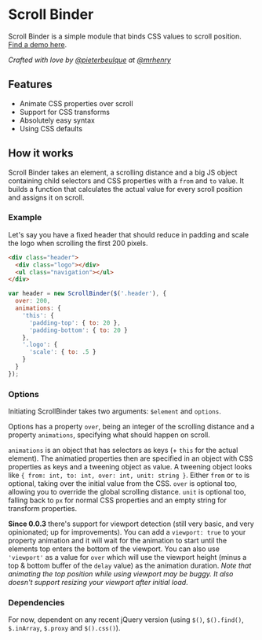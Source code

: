 # Scroll Binder

Scroll Binder is a simple module that binds CSS values to scroll position. [Find a demo here](//pieterbeulque.github.io/scroll-binder).

*Crafted with love by [@pieterbeulque](//github.com/pieterbeulque) at [@mrhenry](//github.com/mrhenry)*

## Features

* Animate CSS properties over scroll
* Support for CSS transforms
* Absolutely easy syntax
* Using CSS defaults

## How it works

Scroll Binder takes an element, a scrolling distance and a big JS object containing child selectors and CSS properties with a `from` and `to` value.
It builds a function that calculates the actual value for every scroll position and assigns it on scroll.

### Example

Let's say you have a fixed header that should reduce in padding and scale the logo when scrolling the first 200 pixels.

```html
<div class="header">
  <div class="logo"></div>
  <ul class="navigation"></ul>
</div>
```

```js
var header = new ScrollBinder($('.header'), {
  over: 200,
  animations: {
    'this': {
      'padding-top': { to: 20 },
      'padding-bottom': { to: 20 }
    },
    '.logo': {
      'scale': { to: .5 }
    }
  }
});
```

### Options

Initiating ScrollBinder takes two arguments: `$element` and `options`.

Options has a property `over`, being an integer of the scrolling distance and a property `animations`, specifying what should happen on scroll.

`animations` is an object that has selectors as keys (+ `this` for the actual element). The animatied properties then are specified in an object with CSS properties as keys and a tweening object as value. A tweening object looks like `{ from: int, to: int, over: int, unit: string }`. Either `from` or `to` is optional, taking over the initial value from the CSS. `over` is optional too, allowing you to override the global scrolling distance. `unit` is optional too, falling back to `px` for normal CSS properties and an empty string for transform properties.

**Since 0.0.3** there's support for viewport detection (still very basic, and very opinionated; up for improvements).
You can add a `viewport: true` to your property animation and it will wait for the animation to start until the elements top enters the bottom of the viewport. You can also use `'viewport'` as a value for `over` which will use the viewport height (minus a top & bottom buffer of the `delay` value) as the animation duration. *Note that animating the top position while using viewport may be buggy. It also doesn't support resizing your viewport after initial load*.

### Dependencies

For now, dependent on any recent jQuery version (using `$()`, `$().find()`, `$.inArray`, `$.proxy` and `$().css()`).

